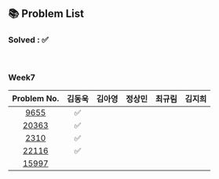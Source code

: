 ## 📚 Problem List 

### Solved : ✅

<br>

### Week7

|Problem No.|김동욱|김아영|정상민|최규림|김지희|
|:-----------:|:-----:|:----:|:----:|:----:|:----:|
|[9655](https://www.acmicpc.net/problem/9655)|✅   |   |  |  |  |
|[20363](https://www.acmicpc.net/problem/20363)| ✅  |   |  |  |  |
|[2310](https://www.acmicpc.net/problem/2310)|  ✅ |   |  |   |  |
|[22116](https://www.acmicpc.net/problem/22116)| ✅  |   |  |   |  |
|[15997](https://www.acmicpc.net/problem/15997)|   |  |  |   |  |  |

